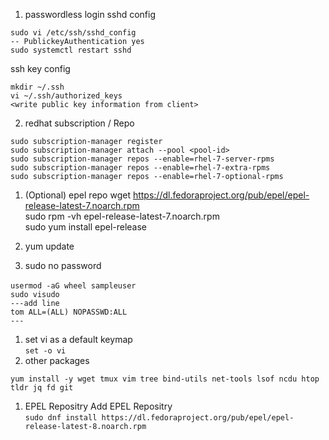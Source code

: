 1. passwordless login
sshd config
```
sudo vi /etc/ssh/sshd_config
-- PublickeyAuthentication yes
sudo systemctl restart sshd
```
  ssh key config
```
mkdir ~/.ssh
vi ~/.ssh/authorized_keys
<write public key information from client>
```
2. redhat subscription / Repo
```
sudo subscription-manager register
sudo subscription-manager attach --pool <pool-id>
sudo subscription-manager repos --enable=rhel-7-server-rpms
sudo subscription-manager repos --enable=rhel-7-extra-rpms
sudo subscription-manager repos --enable=rhel-7-optional-rpms
```
1. (Optional) epel repo
wget https://dl.fedoraproject.org/pub/epel/epel-release-latest-7.noarch.rpm  
sudo rpm -vh epel-release-latest-7.noarch.rpm  
sudo yum install epel-release  

3. yum update
1. sudo no password
```
usermod -aG wheel sampleuser　
sudo visudo
---add line
tom ALL=(ALL) NOPASSWD:ALL
---
```
1. set vi as a default keymap  
`set -o vi`  
1. other packages

```
yum install -y wget tmux vim tree bind-utils net-tools lsof ncdu htop tldr jq fd git
```
1. EPEL Repositry
Add EPEL Repositry  
`sudo dnf install https://dl.fedoraproject.org/pub/epel/epel-release-latest-8.noarch.rpm`  



